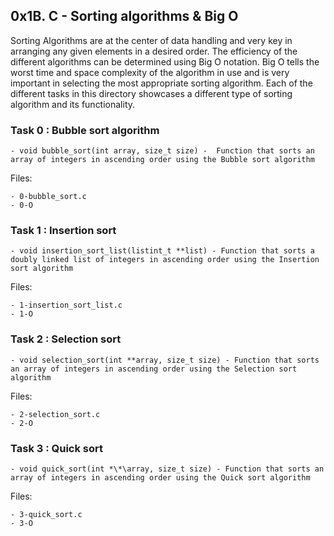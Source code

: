 ## 0x1B. C - Sorting algorithms & Big O

Sorting Algorithms are at the center of data handling and very key in arranging any given elements in a desired order. The efficiency of the different algorithms can be determined using Big O notation. Big O tells the worst time and space complexity of the algorithm in use and is very important in selecting the most appropriate sorting algorithm.
Each of the different tasks in this directory showcases a different type of sorting algorithm and its functionality.


### Task 0 : Bubble sort algorithm

	- void bubble_sort(int array, size_t size) -  Function that sorts an array of integers in ascending order using the Bubble sort algorithm

Files:

	- 0-bubble_sort.c
	- 0-O



### Task 1 : Insertion sort

	- void insertion_sort_list(listint_t **list) - Function that sorts a doubly linked list of integers in ascending order using the Insertion sort algorithm

Files:

	- 1-insertion_sort_list.c
	- 1-O



### Task 2 : Selection sort

	- void selection_sort(int **array, size_t size) - Function that sorts an array of integers in ascending order using the Selection sort algorithm

Files:

	- 2-selection_sort.c
	- 2-O



### Task 3 : Quick sort

	- void quick_sort(int *\*\array, size_t size) - Function that sorts an array of integers in ascending order using the Quick sort algorithm

Files:

	- 3-quick_sort.c 
	- 3-O
